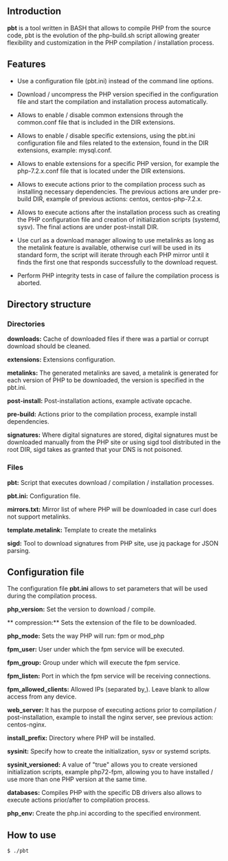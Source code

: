 ## Introduction

**pbt** is a tool written in BASH that allows to compile PHP from the source code, pbt is the evolution of the php-build.sh script allowing greater flexibility and customization in the PHP compilation / installation process.

## Features

- Use a configuration file (pbt.ini) instead of the command line options.

- Download / uncompress the PHP version specified in the configuration file and start the compilation and installation process automatically.

- Allows to enable / disable common extensions through the common.conf file that is included in the DIR extensions.

- Allows to enable / disable specific extensions, using the pbt.ini configuration file and files related to the extension, found in the DIR extensions, example: mysql.conf.

- Allows to enable extensions for a specific PHP version, for example the php-7.2.x.conf file that is located under the DIR extensions.

- Allows to execute actions prior to the compilation process such as installing necessary dependencies. The previous actions are under pre-build DIR, example of previous actions: centos, centos-php-7.2.x.

- Allows to execute actions after the installation process such as creating the PHP configuration file and creation of initialization scripts (systemd, sysv). The final actions are under post-install DIR.

- Use curl as a download manager allowing to use metalinks as long as the metalink feature is available, otherwise curl will be used in its standard form, the script will iterate through each PHP mirror until it finds the first one that responds successfully to the download request.

- Perform PHP integrity tests in case of failure the compilation process is aborted.

## Directory structure

### Directories

**downloads:** Cache of downloaded files if there was a partial or corrupt download should be cleaned.

**extensions:** Extensions configuration.

**metalinks:** The generated metalinks are saved, a metalink is generated for each version of PHP to be downloaded, the version is specified in the pbt.ini.

**post-install:** Post-installation actions, example activate opcache.

**pre-build:** Actions prior to the compilation process, example install dependencies.

**signatures:** Where digital signatures are stored, digital signatures must be downloaded manually from the PHP site or using sigd tool distributed in the root DIR, sigd takes as granted that your DNS is not poisoned.

### Files

**pbt:** Script that executes download / compilation / installation processes.

**pbt.ini:** Configuration file.

**mirrors.txt:** Mirror list of where PHP will be downloaded in case curl does not support metalinks.

**template.metalink:** Template to create the metalinks

**sigd:** Tool to download signatures from PHP site, use jq package for JSON parsing.

## Configuration file

The configuration file **pbt.ini** allows to set parameters that will be used during the compilation process.

**php_version:** Set the version to download / compile.

** compression:** Sets the extension of the file to be downloaded.

**php_mode:** Sets the way PHP will run: fpm or mod_php

**fpm_user:** User under which the fpm service will be executed.

**fpm_group:** Group under which will execute the fpm service.

**fpm_listen:** Port in which the fpm service will be receiving connections.

**fpm_allowed_clients:** Allowed IPs (separated by,). Leave blank to allow access from any device.

**web_server:** It has the purpose of executing actions prior to compilation / post-installation, example to install the nginx server, see previous action: centos-nginx.

**install_prefix:** Directory where PHP will be installed.

**sysinit:** Specify how to create the initialization, sysv or systemd scripts.

**sysinit_versioned:** A value of "true" allows you to create versioned initialization scripts, example php72-fpm, allowing you to have installed / use more than one PHP version at the same time.

**databases:** Compiles PHP with the specific DB drivers also allows to execute actions prior/after to compilation process.

**php_env:** Create the php.ini according to the specified environment.

## How to use

```
$ ./pbt
```
